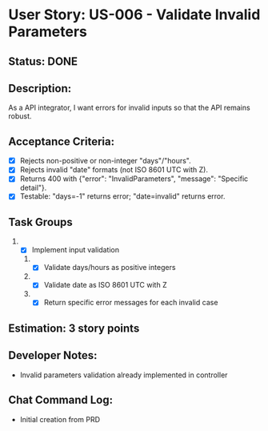 # User Story: US-006 - Validate Invalid Parameters

## Status: DONE

## Description:

As a API integrator, I want errors for invalid inputs so that the API remains robust.

## Acceptance Criteria:

- [x] Rejects non-positive or non-integer "days"/"hours".
- [x] Rejects invalid "date" formats (not ISO 8601 UTC with Z).
- [x] Returns 400 with {"error": "InvalidParameters", "message": "Specific detail"}.
- [x] Testable: "days=-1" returns error; "date=invalid" returns error.

## Task Groups

1. - [x] Implement input validation
    1. - [x] Validate days/hours as positive integers
    2. - [x] Validate date as ISO 8601 UTC with Z
    3. - [x] Return specific error messages for each invalid case

## Estimation: 3 story points

## Developer Notes:

- Invalid parameters validation already implemented in controller

## Chat Command Log:

- Initial creation from PRD